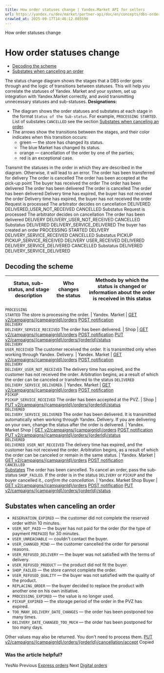 ```yaml
---
title: How order statuses change | Yandex.Market API for sellers
url: https://yandex.ru/dev/market/partner-api/doc/en/concepts/dbs-order-status-model
crawled_at: 2025-09-17T14:46:12.085590
---
```


How order statuses change
# How order statuses change
  * [Decoding the scheme](https://yandex.ru/dev/market/partner-api/doc/en/concepts/en/concepts/dbs-order-status-model#details)
  * [Substates when canceling an order](https://yandex.ru/dev/market/partner-api/doc/en/concepts/en/concepts/dbs-order-status-model#cancelled-substatuses)


The status change diagram shows the stages that a DBS order goes through and the logic of transitions between statuses. This will help you correlate the statuses of Yandex. Market and your system, set up integration with Yandex.Market correctly, and avoid transmitting unnecessary statuses and sub-statuses.
**Designations:**
  * The diagram shows the order statuses and substates at each stage in the format `Status of the Sub-status`. For example, `PROCESSING STARTED`.
List of substates `CANCELLED` see the section [Substates when canceling an order](https://yandex.ru/dev/market/partner-api/doc/en/concepts/en/concepts/dbs-order-status-model#cancelled-substatuses).
  * The arrows show the transitions between the stages, and their color indicates when this transition occurs:
    * green — the store has changed its status.
    * The blue Market has changed its status.
    * orange — cancellation of the order by one of the parties;
    * red is an exceptional case.


Transmit the statuses in the order in which they are described in the diagram.
Otherwise, it will lead to an error.
The order has been transferred for delivery
The order is cancelled
The order has been accepted at the pick-up point
The buyer has received the order
The order has been delivered
The order has been delivered
The order is cancelled
The order has been delivered
Delivery time has expired, the buyer has not received the order
Delivery time has expired, the buyer has not received the order
Request is processed
The arbitrator decides on cancellation
DELIVERED DELIVERED_USER_NOT_RECEIVED
CANCELLED Substatus
Request is processed
The arbitrator decides on cancellation
The order has been delivered
DELIVERY DELIVERY_USER_NOT_RECEIVED
CANCELLED Substatus
DELIVERED DELIVERY_SERVICE_DELIVERED
The buyer has created an order
PROCESSING STARTED
DELIVERY DELIVERY_SERVICE_RECEIVED
CANCELLED Substatus
PICKUP PICKUP_SERVICE_RECEIVED
DELIVERY USER_RECEIVED
DELIVERED DELIVERY_SERVICE_DELIVERED
CANCELLED Substatus
DELIVERED DELIVERY_SERVICE_DELIVERED
##  [](https://yandex.ru/dev/market/partner-api/doc/en/concepts/en/concepts/dbs-order-status-model#details)Decoding the scheme
**Status, sub-status, and stage description** |  **Who changes the status** |  **Methods by which the status is changed or information about the order is received in this status**  
---|---|---  
`PROCESSING`  
`STARTED` The store is processing the order. |  Yandex. Market |  [GET v2/campaigns/{campaignId}/orders](https://yandex.ru/dev/market/partner-api/doc/en/concepts/en/reference/orders/getOrders) [POST notification](https://yandex.ru/dev/market/partner-api/doc/en/concepts/en/push-notifications/reference/sendNotification)  
`DELIVERY`  
`DELIVERY_SERVICE_RECEIVED` The order has been delivered. |  Shop |  [GET v2/campaigns/{campaignId}/orders](https://yandex.ru/dev/market/partner-api/doc/en/concepts/en/reference/orders/getOrders) [POST notification](https://yandex.ru/dev/market/partner-api/doc/en/concepts/en/push-notifications/reference/sendNotification) [PUT v2/campaigns/{campaignId}/orders/{orderId}/status](https://yandex.ru/dev/market/partner-api/doc/en/concepts/en/reference/orders/updateOrderStatus)  
`DELIVERY`  
`USER_RECEIVED` The customer received the order. It is transmitted only when working through Yandex. Delivery. |  Yandex. Market |  [GET v2/campaigns/{campaignId}/orders](https://yandex.ru/dev/market/partner-api/doc/en/concepts/en/reference/orders/getOrders) [POST notification](https://yandex.ru/dev/market/partner-api/doc/en/concepts/en/push-notifications/reference/sendNotification)  
`DELIVERY`  
`DELIVERY_USER_NOT_RECEIVED` The delivery time has expired, and the customer has not received the order. Arbitration begins, as a result of which the order can be canceled or transferred to the status `DELIVERED DELIVERY_SERVICE_DELIVERED`. |  Yandex. Market |  [GET v2/campaigns/{campaignId}/orders](https://yandex.ru/dev/market/partner-api/doc/en/concepts/en/reference/orders/getOrders) [POST notification](https://yandex.ru/dev/market/partner-api/doc/en/concepts/en/push-notifications/reference/sendNotification)  
`PICKUP`  
`PICKUP_SERVICE_RECEIVED` The order has been accepted at the PVZ. |  Shop |  [PUT v2/campaigns/{campaignId}/orders/{orderId}/status](https://yandex.ru/dev/market/partner-api/doc/en/concepts/en/reference/orders/updateOrderStatus)  
`DELIVERED`  
`DELIVERY_SERVICE_DELIVERED` The order has been delivered. It is transmitted automatically when working through Yandex. Delivery. If you are delivering on your own, change the status after the order is delivered. |  Yandex. Market Shop |  [GET v2/campaigns/{campaignId}/orders](https://yandex.ru/dev/market/partner-api/doc/en/concepts/en/reference/orders/getOrders) [POST notification](https://yandex.ru/dev/market/partner-api/doc/en/concepts/en/push-notifications/reference/sendNotification) [PUT v2/campaigns/{campaignId}/orders/{orderId}/status](https://yandex.ru/dev/market/partner-api/doc/en/concepts/en/reference/orders/updateOrderStatus)  
`DELIVERED`  
`DELIVERED_USER_NOT_RECEIVED` The delivery time has expired, and the customer has not received the order. Arbitration begins, as a result of which the order can be canceled or remain in the same status. |  Yandex. Market |  [GET v2/campaigns/{campaignId}/orders](https://yandex.ru/dev/market/partner-api/doc/en/concepts/en/reference/orders/getOrders) [POST notification](https://yandex.ru/dev/market/partner-api/doc/en/concepts/en/push-notifications/reference/sendNotification)  
`CANCELLED`  
[Substates](https://yandex.ru/dev/market/partner-api/doc/en/concepts/en/concepts/dbs-order-status-model#cancelled-substatuses) The order has been cancelled. To cancel an order, pass the sub-status `SHOP_FAILED`. If the order is in the status `DELIVERY` or `PICKUP` and the buyer cancelled it., _confirm the cancellation_. |  Yandex. Market Shop Buyer |  [GET v2/campaigns/{campaignId}/orders](https://yandex.ru/dev/market/partner-api/doc/en/concepts/en/reference/orders/getOrders) [POST notification](https://yandex.ru/dev/market/partner-api/doc/en/concepts/en/push-notifications/reference/sendNotification) [PUT v2/campaigns/{campaignId}/orders/{orderId}/status](https://yandex.ru/dev/market/partner-api/doc/en/concepts/en/reference/orders/updateOrderStatus)  
##  [](https://yandex.ru/dev/market/partner-api/doc/en/concepts/en/concepts/dbs-order-status-model#cancelled-substatuses)Substates when canceling an order
  * `RESERVATION_EXPIRED` — the customer did not complete the reserved order within 10 minutes.
  * `USER_NOT_PAID` — the buyer has not paid for the order (for the type of payment `PREPAID`) for 30 minutes.
  * `USER_UNREACHABLE` — couldn't contact the buyer.
  * `USER_CHANGED_MIND` — the customer cancelled the order for personal reasons.
  * `USER_REFUSED_DELIVERY` — the buyer was not satisfied with the terms of delivery.
  * `USER_REFUSED_PRODUCT` — the product did not fit the buyer.
  * `SHOP_FAILED` — the store cannot complete the order.
  * `USER_REFUSED_QUALITY` — the buyer was not satisfied with the quality of the product.
  * `REPLACING_ORDER` — the buyer decided to replace the product with another one on his own initiative.
  * `PROCESSING_EXPIRED` — the value is no longer used.
  * `PICKUP_EXPIRED` — the storage period of the order in the PVZ has expired.
  * `TOO_MANY_DELIVERY_DATE_CHANGES` — the order has been postponed too many times.
  * `DELIVERY_DATE_CHANGED_TOO_MUCH` — the order has been postponed for too many days.


Other values may also be returned. You don't need to process them.
[PUT v2/campaigns/{campaignId}/orders/{orderId}/cancellation/accept](https://yandex.ru/dev/market/partner-api/doc/en/concepts/en/reference/orders/acceptOrderCancellation)
Copied
### Was the article helpful?
YesNo
Previous
[Express orders](https://yandex.ru/dev/market/partner-api/doc/en/concepts/en/step-by-step/express)
Next
[Digital orders](https://yandex.ru/dev/market/partner-api/doc/en/concepts/en/step-by-step/digital)
